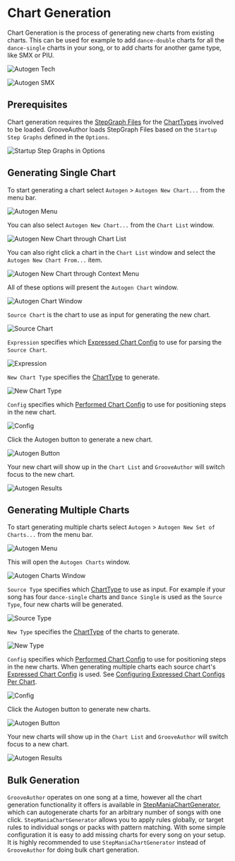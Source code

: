 # Chart Generation

Chart Generation is the process of generating new charts from existing charts. This can be used for example to add `dance-double` charts for all the `dance-single` charts in your song, or to add charts for another game type, like SMX or PIU.

![Autogen Tech](autogen-tech.gif "GrooveAuthor can interpret modern tech and instantly make new kinds of charts.")

![Autogen SMX](autogen-smx.gif "GrooveAuthor supports all modern chart types, including StepManiaX.")

## Prerequisites

Chart generation requires the [StepGraph Files](https://github.com/PerryAsleep/StepManiaLibrary/tree/main/StepManiaLibrary/docs/StepGraphs.md#stepgraph-files) for the [ChartTypes](https://github.com/PerryAsleep/StepManiaLibrary/tree/main/StepManiaLibrary/docs/ChartType.md) involved to be loaded. GrooveAuthor loads StepGraph Files based on the `Startup Step Graphs` defined in the `Options`.

![Startup Step Graphs in Options](startup-step-graphs.png "Startup Step Graphs in Options need to be set before generating charts.")

## Generating Single Chart

To start generating a chart select `Autogen` > `Autogen New Chart...` from the menu bar.

![Autogen Menu](chart-generation-autogen-new-chart-menu-bar.png "Generating a chart can be started through the Autogen menu.")

You can also select `Autogen New Chart...` from the `Chart List` window.

![Autogen New Chart through Chart List](chart-generation-chart-list-autogen-new-chart-button.png "Generating a chart can be started through the Chart List window.")

You can also right click a chart in the `Chart List` window and select the `Autogen New Chart From...` item.

![Autogen New Chart through Context Menu](chart-generation-chart-list-autogen-new-chart-context-menu.png "Generating a chart can be started through a context menu.")

All of these options will present the `Autogen Chart` window.

![Autogen Chart Window](chart-generation-autogen-chart-window.png "The Autogen Chart Window.")

`Source Chart` is the chart to use as input for generating the new chart.

![Source Chart](chart-generation-autogen-chart-source-chart.png "The Source Chart is the input chart for generation.")

`Expression` specifies which [Expressed Chart Config](ExpressedChartConfigs.md) to use for parsing the `Source Chart`.

![Expression](chart-generation-autogen-chart-expression.png "Expression specifies which Expressed Chart Config to use.")

`New Chart Type` specifies the [ChartType](https://github.com/PerryAsleep/StepManiaLibrary/tree/main/StepManiaLibrary/docs/ChartType.md) to generate.

![New Chart Type](chart-generation-autogen-chart-new-chart-type.png "New Chart Type specifies the chart type to generate.")

`Config` specifies which [Performed Chart Config](PerformedChartConfigs.md) to use for positioning steps in the new chart.

![Config](chart-generation-autogen-chart-performed-chart-config.png "Config specifies which Performed Chart Config to use.")

Click the Autogen button to generate a new chart.

![Autogen Button](chart-generation-autogen-chart-autogen-button.png "Click the Autogen button to generate a new chart.")

Your new chart will show up in the `Chart List` and `GrooveAuthor` will switch focus to the new chart.

![Autogen Results](chart-generation-autogen-chart-results.png "The new chart is visible in the Chart List window.")

## Generating Multiple Charts

To start generating multiple charts select `Autogen` > `Autogen New Set of Charts...` from the menu bar.

![Autogen Menu](chart-generation-autogen-new-charts-menu-bar.png "Generating charts can be started through the Autogen menu.")

This will open the `Autogen Charts` window.

![Autogen Charts Window](chart-generation-autogen-charts-window.png "The Autogen Charts Window.")

`Source Type` specifies which [ChartType](https://github.com/PerryAsleep/StepManiaLibrary/tree/main/StepManiaLibrary/docs/ChartType.md) to use as input. For example if your song has four `dance-single` charts and `Dance Single` is used as the `Source Type`, four new charts will be generated.

![Source Type](chart-generation-autogen-charts-source-type.png "Source Type identifies the input charts for generation.")

`New Type` specifies the [ChartType](https://github.com/PerryAsleep/StepManiaLibrary/tree/main/StepManiaLibrary/docs/ChartType.md) of the charts to generate.

![New Type](chart-generation-autogen-charts-new-type.png "New Type specifies the chart type of the charts to generate.")

`Config` specifies which [Performed Chart Config](PerformedChartConfigs.md) to use for positioning steps in the new charts. When generating multiple charts each source chart's [Expressed Chart Config](ExpressedChartConfigs.md) is used. See [Configuring Expressed Chart Configs Per Chart](ExpressedChartConfigs.md#configuring-expressed-chart-configs-per-chart).

![Config](chart-generation-autogen-charts-performed-chart-config.png "Config specifies which Performed Chart Config to use.")

Click the Autogen button to generate new charts.

![Autogen Button](chart-generation-autogen-charts-autogen-button.png "Click the Autogen button to generate new charts.")

Your new charts will show up in the `Chart List` and `GrooveAuthor` will switch focus to a new chart.

![Autogen Results](chart-generation-autogen-charts-results.png "The new charts are visible in the Chart List window.")

## Bulk Generation

`GrooveAuthor` operates on one song at a time, however all the chart generation functionality it offers is available in [StepManiaChartGenerator](https://github.com/PerryAsleep/StepManiaChartGenerator), which can autogenerate charts for an arbitrary number of songs with one click. `StepManiaChartGenerator` allows you to apply rules globally, or target rules to individual songs or packs with pattern matching. With some simple configuration it is easy to add missing charts for every song on your setup. It is highly recommended to use `StepManiaChartGenerator` instead of `GrooveAuthor` for doing bulk chart generation.
